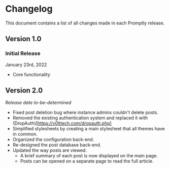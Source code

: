 # Changelog

This document contains a list of all changes made in each Promptly release.

## Version 1.0

### Initial Release

January 23rd, 2022

- Core functionality


## Version 2.0

*Release date to-be-determined*

- Fixed post deletion bug where instance admins couldn't delete posts.
- Removed the existing authentication system and replaced it with (DropAuth)[https://v0lttech.com/dropauth.php]
- Simplified stylesheets by creating a main stylesheet that all themes have in common.
- Organized the configuration back-end.
- Re-designed the post database back-end.
- Updated the way posts are viewed.
    - A brief summary of each post is now displayed on the main page.
    - Posts can be opened on a separate page to read the full article.
